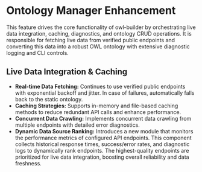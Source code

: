 # Ontology Manager Enhancement

This feature drives the core functionality of owl-builder by orchestrating live data integration, caching, diagnostics, and ontology CRUD operations. It is responsible for fetching live data from verified public endpoints and converting this data into a robust OWL ontology with extensive diagnostic logging and CLI controls.

## Live Data Integration & Caching

- **Real-time Data Fetching:** Continues to use verified public endpoints with exponential backoff and jitter. In case of failures, automatically falls back to the static ontology.
- **Caching Strategies:** Supports in-memory and file-based caching methods to reduce redundant API calls and enhance performance.
- **Concurrent Data Crawling:** Implements concurrent data crawling from multiple endpoints with detailed error diagnostics.
- **Dynamic Data Source Ranking:** Introduces a new module that monitors the performance metrics of configured API endpoints. This component collects historical response times, success/error rates, and diagnostic logs to dynamically rank endpoints. The highest-quality endpoints are prioritized for live data integration, boosting overall reliability and data freshness.